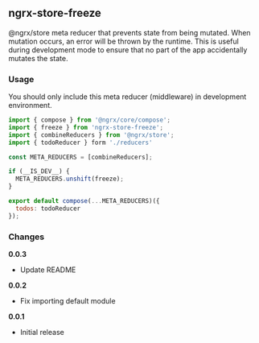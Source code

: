 ## ngrx-store-freeze

@ngrx/store meta reducer that prevents state from being mutated. When mutation occurs, an error will be thrown by
the runtime. This is useful during development mode to ensure that no part of the app accidentally mutates the state.

### Usage

You should only include this meta reducer (middleware) in development environment.

```js
import { compose } from '@ngrx/core/compose';
import { freeze } from 'ngrx-store-freeze';
import { combineReducers } from '@ngrx/store';
import { todoReducer } form './reducers'

const META_REDUCERS = [combineReducers];

if (__IS_DEV__) {
  META_REDUCERS.unshift(freeze);
}

export default compose(...META_REDUCERS)({
  todos: todoReducer
});
```

### Changes

__0.0.3__
* Update README

__0.0.2__
* Fix importing default module

__0.0.1__
* Initial release